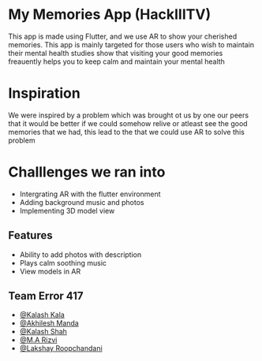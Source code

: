 
# My Memories App (HackIIITV)

This app is made using Flutter, and we use AR to show your 
cherished memories. 
This app is mainly targeted for those users who wish to maintain 
their mental health 
studies show that visiting your good memories freauently helps 
you to keep calm and maintain your mental health

# Inspiration

We were inspired by a problem which was brought ot us by one 
our peers that it would be better if we could somehow relive 
or atleast see the good memories that we had, this lead to the
that we could use AR to solve this problem 

# Challlenges we ran into
- Intergrating AR with the flutter environment
- Adding background music and photos
- Implementing 3D model view



## Features

- Ability to add photos with description
- Plays calm soothing music
- View models in AR


## Team Error 417

- [@Kalash Kala](https://github.com/kalash-kala)
- [@Akhilesh Manda](https://github.com/AkhileshManda)
- [@Kalash Shah](https://github.com/kalashshah)
- [@M.A Rizvi](https://github.com/marizvi)
- [@Lakshay Roopchandani](https://github.com/lakshayroop5)
